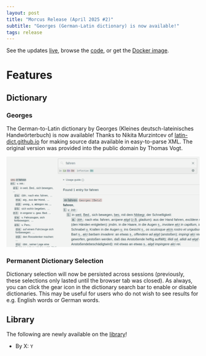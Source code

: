 ```yaml
---
layout: post
title: "Morcus Release (April 2025 #2)"
subtitle: "Georges (German-Latin dictionary) is now available!"
tags: release
---
```


See the updates [live](https://morcus.net), 
browse the [code](https://github.com/nkprasad12/morcus-net/commit/TODO), 
or get the [Docker image](https://github.com/nkprasad12/morcus-net/pkgs/container/morcus/TODO).

# Features

## Dictionary

### Georges

The German-to-Latin dictionary by Georges (Kleines deutsch-lateinisches Handwörterbuch) is now available! Thanks to Nikita Murzintcev of [latin-dict.github.io](https://latin-dict.github.io/dictionaries/Georges1910.html) for making source data available in easy-to-parse XML. The original version was provided into the public domain by Thomas Vogt.

![Example showing the entry for fahren in Georges.`](/images/2025-04-R2/georges-example.png)

### Permanent Dictionary Selection

Dictionary selection will now be persisted across sessions (previously, these selections only lasted until the browser tab was closed). As always, you can click the gear icon in the dictionary search bar to enable or disable dictionaries. This may be useful for users who do not wish to see results for e.g. English words or German words.

## Library

The following are newly available on the [library](https://morcus.net/library)!

- By X: `Y`
